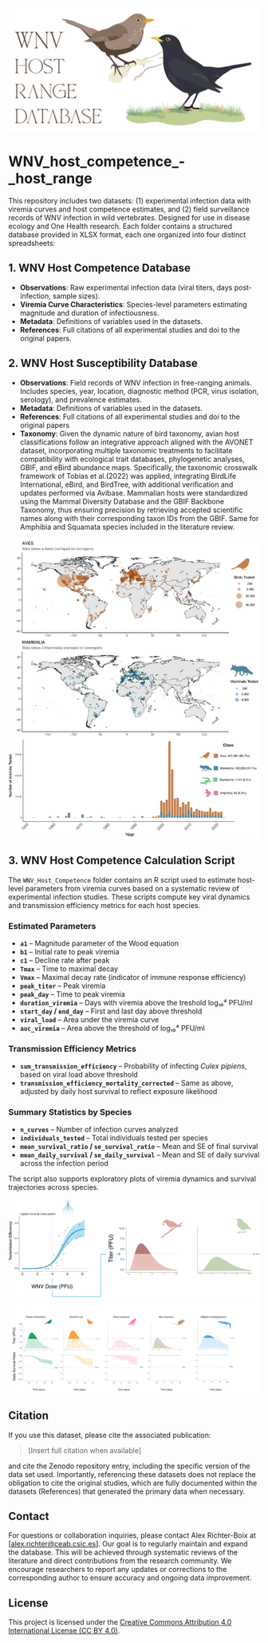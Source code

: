 ![Cumulative tested species for WNV](figures/WNV%20database%20logo.png)

# WNV_host_competence_-_host_range
This repository includes two datasets: (1) experimental infection data with viremia curves and host competence estimates, and (2) field surveillance records of WNV infection in wild vertebrates. Designed for use in disease ecology and One Health research. Each folder contains a structured database provided in XLSX format, each one organized into four distinct spreadsheets:

## 1. WNV Host Competence Database
- **Observations**: Raw experimental infection data (viral titers, days post-infection, sample sizes).
- **Viremia Curve Characteristics**: Species-level parameters estimating magnitude and duration of infectiousness.
- **Metadata**: Definitions of variables used in the datasets.
- **References**: Full citations of all experimental studies and doi to the original papers.

## 2. WNV Host Susceptibility Database
- **Observations**: Field records of WNV infection in free-ranging animals. Includes species, year, location, diagnostic method (PCR, virus isolation, serology), and prevalence estimates.
- **Metadata**: Definitions of variables used in the datasets.
- **References**: Full citations of all experimental studies and doi to the original papers
- **Taxonomy**: Given the dynamic nature of bird taxonomy, avian host classifications follow an integrative approach aligned with the AVONET dataset, incorporating multiple taxonomic treatments to facilitate compatibility with ecological trait databases, phylogenetic analyses, GBIF, and eBird abundance maps. Specifically, the taxonomic crosswalk framework of Tobias et al.(2022) was applied, integrating BirdLife International, eBird, and BirdTree, with additional verification and updates performed via Avibase. Mammalian hosts were standardized using the Mammal Diversity Database and the GBIF Backbone Taxonomy, thus ensuring precision by retrieving accepted scientific names along with their corresponding taxon IDs from the GBIF. Same for Amphibia and Squamata species included in the literature review.

![Cumulative tested species for WNV](figures/Zoorealms_tested.png)

## 3. WNV Host Competence Calculation Script

The `WNV_Host_Competence` folder contains an R script used to estimate host-level parameters from viremia curves based on a systematic review of experimental infection studies. These scripts compute key viral dynamics and transmission efficiency metrics for each host species.

### Estimated Parameters
- **`a1`** – Magnitude parameter of the Wood equation  
- **`b1`** – Initial rate to peak viremia  
- **`c1`** – Decline rate after peak  
- **`Tmax`** – Time to maximal decay  
- **`Vmax`** – Maximal decay rate (indicator of immune response efficiency)  
- **`peak_titer`** – Peak viremia  
- **`peak_day`** – Time to peak viremia  
- **`duration_viremia`** – Days with viremia above the treshold log₁₀⁴ PFU/ml  
- **`start_day` / `end_day`** – First and last day above threshold  
- **`viral_load`** – Area under the viremia curve  
- **`auc_viremia`** – Area above the threshold of log₁₀⁴ PFU/ml  

### Transmission Efficiency Metrics
- **`sum_transmission_efficiency`** – Probability of infecting *Culex pipiens*, based on viral load above threshold  
- **`transmission_efficiency_mortality_corrected`** – Same as above, adjusted by daily host survival to reflect exposure likelihood

### Summary Statistics by Species
- **`n_curves`** – Number of infection curves analyzed  
- **`individuals_tested`** – Total individuals tested per species  
- **`mean_survival_ratio` / `se_survival_ratio`** – Mean and SE of final survival  
- **`mean_daily_survival` / `se_daily_survival`** – Mean and SE of daily survival across the infection period  

The script also supports exploratory plots of viremia dynamics and survival trajectories across species.

![Host competence example definition from the probability of infecting *Culex pipiens*](figures/Host%20competence.png)
![Viramia dynamics and survival trajectories](figures/mortality2.png)

## Citation

If you use this dataset, please cite the associated publication:

> [Insert full citation when available]


and cite the Zenodo repository entry, including the specific version of the data set used. Importantly, referencing these datasets does not replace the obligation to cite the original studies, which are fully documented within the datasets (References) that generated the primary data when necessary.

## Contact

For questions or collaboration inquiries, please contact Alex Richter-Boix at [alex.richter@ceab.csic.es].
Our goal is to regularly maintain and expand the database. This will be achieved through systematic reviews of the literature and direct contributions from the research community. We encourage researchers to report any updates or corrections to the corresponding author to ensure accuracy and ongoing data improvement.

## License

This project is licensed under the [Creative Commons Attribution 4.0 International License (CC BY 4.0)](https://creativecommons.org/licenses/by/4.0/).
